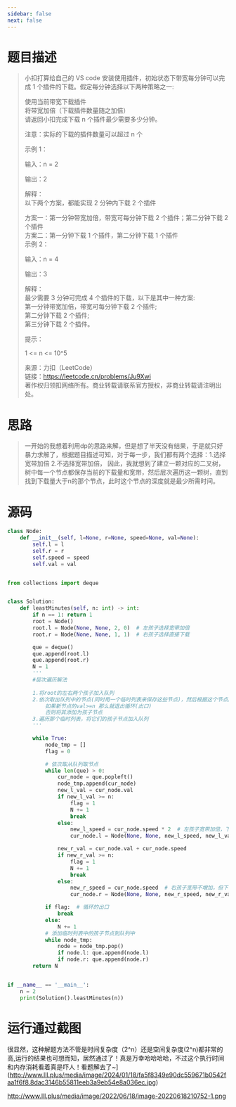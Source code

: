 ```yaml
---
sidebar: false
next: false
---
```

<BlogInfo/>






#  题目描述

> 小扣打算给自己的 VS code 安装使用插件，初始状态下带宽每分钟可以完成 1 个插件的下载。假定每分钟选择以下两种策略之一:
>
> 使用当前带宽下载插件  
>  将带宽加倍（下载插件数量随之加倍）  
>  请返回小扣完成下载 n 个插件最少需要多少分钟。
>
> 注意：实际的下载的插件数量可以超过 n 个
>
> 示例 1：
>
> 输入：n = 2
>
> 输出：2
>
> 解释：  
>  以下两个方案，都能实现 2 分钟内下载 2 个插件
>
> 方案一：第一分钟带宽加倍，带宽可每分钟下载 2 个插件；第二分钟下载 2 个插件  
>  方案二：第一分钟下载 1 个插件，第二分钟下载 1 个插件  
>  示例 2：
>
> 输入：n = 4
>
> 输出：3
>
> 解释：  
>  最少需要 3 分钟可完成 4 个插件的下载，以下是其中一种方案:  
>  第一分钟带宽加倍，带宽可每分钟下载 2 个插件;  
>  第二分钟下载 2 个插件;  
>  第三分钟下载 2 个插件。
>
> 提示：
>
> 1 <= n <= 10^5
>
> 来源：力扣（LeetCode）  
>  链接：https://leetcode.cn/problems/Ju9Xwi  
>  著作权归领扣网络所有。商业转载请联系官方授权，非商业转载请注明出处。



# 思路

> 一开始的我想着利用dp的思路来解，但是想了半天没有结果，于是就只好暴力求解了，根据题目描述可知，对于每一步，我们都有两个选择：1.选择宽带加倍
> 2.不选择宽带加倍，
> 因此，我就想到了建立一颗对应的二叉树，树中每一个节点都保存当前的下载量和宽带，然后层次遍历这一颗树，直到找到下载量大于n的那个节点，此时这个节点的深度就是最少所需时间。

# 源码


```python
class Node:
    def __init__(self, l=None, r=None, speed=None, val=None):
        self.l = l
        self.r = r
        self.speed = speed
        self.val = val


from collections import deque


class Solution:
    def leastMinutes(self, n: int) -> int:
        if n == 1: return 1
        root = Node()
        root.l = Node(None, None, 2, 0)  # 左孩子选择宽带加倍
        root.r = Node(None, None, 1, 1)  # 右孩子选择直接下载

        que = deque()
        que.append(root.l)
        que.append(root.r)
        N = 1
        '''
        #层次遍历解法
        
        1.将root的左右两个孩子加入队列
        2.依次取出队列中的节点(同时用一个临时列表来保存这些节点)，然后根据这个节点的speed(带宽)和val(下载量)建立新的节点(就是它的左右孩子)
            如果新节点的val>=n 那么就退出循环(出口)
            否则将其添加为孩子节点
        3.遍历那个临时列表，将它们的孩子节点加入队列
        '''

        while True:
            node_tmp = []
            flag = 0

            # 依次取从队列取节点
            while len(que) > 0:
                cur_node = que.popleft()
                node_tmp.append(cur_node)
                new_l_val = cur_node.val
                if new_l_val >= n:
                    flag = 1
                    N += 1
                    break
                else:
                    new_l_speed = cur_node.speed * 2  # 左孩子宽带加倍，下载量不增加
                    cur_node.l = Node(None, None, new_l_speed, new_l_val)

                new_r_val = cur_node.val + cur_node.speed
                if new_r_val >= n:
                    flag = 1
                    N += 1
                    break
                else:
                    new_r_speed = cur_node.speed  # 右孩子宽带不增加，但下载量增加
                    cur_node.r = Node(None, None, new_r_speed, new_r_val)

            if flag:  # 循环的出口
                break
            else:
                N += 1
            # 添加临时列表中的孩子节点到队列中
            while node_tmp:
                node = node_tmp.pop()
                if node.l: que.append(node.l)
                if node.r: que.append(node.r)
        return N


if __name__ == '__main__':
    n = 2
    print(Solution().leastMinutes(n))
```


# 运行通过截图

很显然，这种解题方法不管是时间复杂度（2^n）还是空间复杂度(2^n)都非常的高,运行的结果也可想而知，居然通过了！真是万幸哈哈哈哈，不过这个执行时间和内存消耗看着真是吓人！看题解去了~](http://www.lll.plus/media/image/2024/01/18/fa5f8349e90dc559671b0542faa1f6f8.8dac3146b55811eeb3a9eb54e8a036ec.jpg)



http://www.lll.plus/media/image/2022/06/18/image-20220618210752-1.png





<ActionBox />
        
<style>#top-box {margin-top:0.5rem!important;}</style>